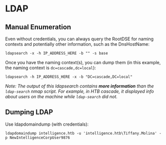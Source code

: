 # LDAP

## Manual Enumeration

Even without credentials, you can always query the RootDSE for naming contexts and potentially other information, such as the DnsHostName:

```
ldapsearch -x -h IP_ADDRESS_HERE -b "" -s base
```

Once you have the naming context(s), you can dump them (in this example, the naming context is `dc=cascade,dc=local`):

```
ldapsearch -h IP_ADDRESS_HERE -x -b "DC=cascade,DC=local" 
```

_Note: The output of this ldapsearch contains **more information** than the `ldap-search` nmap script. For example, in HTB cascade, it displayed info about users on the machine while `ldap-search` did not._

## Dumping LDAP

Use ldapdomaindump (with credentials):

```
ldapdomaindump intelligence.htb -u 'intelligence.htb\Tiffany.Molina' -p NewIntelligenceCorpUser9876
```
